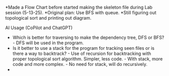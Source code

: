 *Made a Flow Chart before started making the skeleton file during Lab session (5-13-25). 
*Original plan: Use BFS with queue.
*Still figuring out topological sort and printing out diagram.

AI Usage (CoPilot and ChatGPT)
 - Which is better for traversing to make the dependency tree, DFS or BFS? 
        - DFS will be used in the program.
 - Is it better to use a stack for the program for tracking seen files or is there a way to backtrack?
        - Use of recursion for backtracking with proper topological sort algorithm. Simpler, less code.
        - With stack, more code and more complex.
        - No need for stack, will do recursively.
 - 